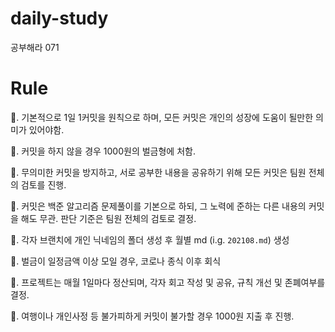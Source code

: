 # daily-study
공부해라 071


# Rule
🍔. 기본적으로 1일 1커밋을 원칙으로 하며, 모든 커밋은 개인의 성장에 도움이 될만한 의미가 있어야함.

🍕. 커밋을 하지 않을 경우 1000원의 벌금형에 처함.

🍗. 무의미한 커밋을 방지하고, 서로 공부한 내용을 공유하기 위해 모든 커밋은 팀원 전체의 검토를 진행.

🥩. 커밋은 백준 알고리즘 문제풀이를 기본으로 하되, 그 노력에 준하는 다른 내용의 커밋을 해도 무관. 판단 기준은 팀원 전체의 검토로 결정.

🍤. 각자 브랜치에 개인 닉네임의 폴더 생성 후 월별 md (i.g. `202108.md`) 생성

🌭. 벌금이 일정금액 이상 모일 경우, 코로나 종식 이후 회식

🍣. 프로젝트는 매월 1일마다 정산되며, 각자 회고 작성 및 공유, 규칙 개선 및 존폐여부를 결정.

🍭. 여행이나 개인사정 등 불가피하게 커밋이 불가할 경우 1000원 지출 후 진행.
